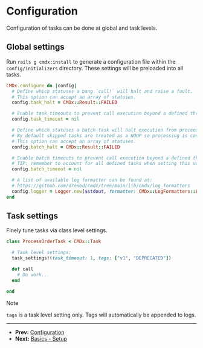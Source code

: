 # Configuration

Configuration of tasks can be done at global and task levels.

## Global settings

Run `rails g cmdx:install` to generate a configuration file within the
`config/initializers` directory. These settings will be preloaded into all tasks.

```ruby
CMDx.configure do |config|
  # Define which statuses a bang `call!` will halt and raise a fault.
  # This option can accept an array of statuses.
  config.task_halt = CMDx::Result::FAILED

  # Enable task timeouts to prevent call execution beyond a defined threshold.
  config.task_timeout = nil

  # Define which statuses a batch task will halt execution from proceeding to the next step.
  # By default skipped tasks are treated as a NOOP so processing is continued.
  # This option can accept an array of statuses.
  config.batch_halt = CMDx::Result::FAILED

  # Enable batch timeouts to prevent call execution beyond a defined threshold.
  # TIP: remember to account for all defined tasks when setting this value
  config.batch_timeout = nil

  # A list of available log formatter can be found at:
  # https://github.com/drexed/cmdx/tree/main/lib/cmdx/log_formatters
  config.logger = Logger.new($stdout, formatter: CMDx::LogFormatters::Line.new)
end
```

## Task settings

Finely tune tasks via class level settings.

```ruby
class ProcessOrderTask < CMDx::Task

  # Task level settings:
  task_settings!(task_timeout: 1, tags: ["v1", "DEPRECATED"])

  def call
    # Do work...
  end

end
```

> [!NOTE]
> `tags` is a task level setting only. Tags will automatically be appended to logs.

---

- **Prev:** [Configuration](https://github.com/drexed/cmdx/blob/main/docs/configuration.md)
- **Next:** [Basics - Setup](https://github.com/drexed/cmdx/blob/main/docs/basics/setup.md)
